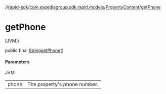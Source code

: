 //[rapid-sdk](../../../index.md)/[com.expediagroup.sdk.rapid.models](../index.md)/[PropertyContent](index.md)/[getPhone](get-phone.md)

# getPhone

[JVM]\

public final [String](https://docs.oracle.com/javase/8/docs/api/java/lang/String.html)[getPhone](get-phone.md)()

#### Parameters

JVM

| | |
|---|---|
| phone | The property's phone number. |
